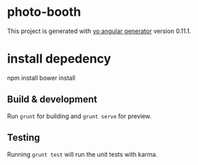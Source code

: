 # photo-booth

This project is generated with [yo angular generator](https://github.com/yeoman/generator-angular)
version 0.11.1.

# install depedency
npm install
bower install

## Build & development

Run `grunt` for building and `grunt serve` for preview.


## Testing

Running `grunt test` will run the unit tests with karma.
